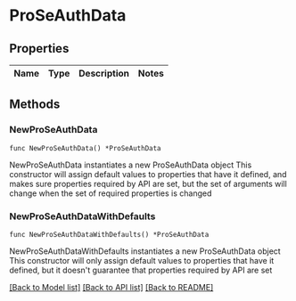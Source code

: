 # ProSeAuthData

## Properties

Name | Type | Description | Notes
------------ | ------------- | ------------- | -------------

## Methods

### NewProSeAuthData

`func NewProSeAuthData() *ProSeAuthData`

NewProSeAuthData instantiates a new ProSeAuthData object
This constructor will assign default values to properties that have it defined,
and makes sure properties required by API are set, but the set of arguments
will change when the set of required properties is changed

### NewProSeAuthDataWithDefaults

`func NewProSeAuthDataWithDefaults() *ProSeAuthData`

NewProSeAuthDataWithDefaults instantiates a new ProSeAuthData object
This constructor will only assign default values to properties that have it defined,
but it doesn't guarantee that properties required by API are set


[[Back to Model list]](../README.md#documentation-for-models) [[Back to API list]](../README.md#documentation-for-api-endpoints) [[Back to README]](../README.md)


